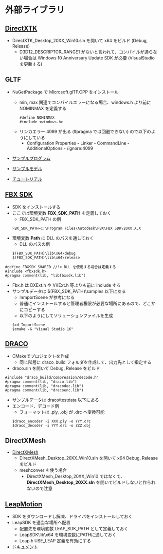 ﻿# 外部ライブラリ

## [DirectXTK](https://github.com/Microsoft/DirectXTK12)
* DirectXTK_Desktop_20XX_Win10.sln を開いて x64 をビルド (Debug, Release)
	* D3D12_DESCRIPTOR_RANGE1 がないと言われて、コンパイルが通らない場合は  Windows 10 Anniversary Update SDK が必要 (VisualStudioを更新する)

## GLTF
 * NuGetPackage で Microsoft.glTF.CPP をインストール
 	- min, max 関連でコンパイルエラーになる場合、windows.h より前に NOMINMAX を定義する
    	~~~
    	#define NOMINMAX 
    	#include <windows.h>
    	~~~

 	* リンカエラー 4099 が出る (#pragma では回避できない) ので以下のようにしている 
		* Configuration Properties - Linker - CommandLine - AdditionalOptions - /ignore:4099
* [サンプルプログラム](https://github.com/microsoft/glTF-SDK)
 * [サンプルモデル](https://github.com/KhronosGroup/glTF-Sample-Models)
 * [チュートリアル](https://github.com/KhronosGroup/glTF-Tutorials/blob/master/gltfTutorial/README)

 <!--
 * https://github.com/syoyo/tinygltf をサブモジュール化した
 * C++ローダー https://github.com/jessey-git/fx-gltf をサブモジュール化した
	* .gitmoudles に以下を追加
		~~~
		ignore = dirty
		~~~
 * JSON を必要とするので https://github.com/nlohmann/json をサブモジュール化した
 * **..\\..\fx-gltf\include** にインクルードパスを通す
~~~
#include <fx/gltf.h>
~~~
 * サンプルデータ 
 	* fx-gltfのサブモジュールに含まれるのを使用する
-->

## [FBX SDK](https://aps.autodesk.com/developer/overview/fbx-sdk)
 * SDK をインストールする
 * ここでは環境変数 **FBX_SDK_PATH** を定義しておく
	* FBX_SDK_PATH の例
	~~~
	FBX_SDK_PATH=C:\Program Files\Autodesk\FBX\FBX SDK\20XX.X.X
	~~~
 * 環境変数 **Path** に DLL のパスを通しておく
	* DLL のパスの例
	~~~
	$(FBX_SDK_PATH)\lib\x64\debug
	$(FBX_SDK_PATH)\lib\x64\release
	~~~
 ~~~
 #define FBXSDK_SHARED //!< DLL を使用する場合は定義する
 #include <fbxsdk.h>
 #pragma comment(lib, "libfbxsdk.lib")
 ~~~
* Fbx.h は DXExt.h や VKExt.h 等よりも前に include する
* サンプルデータは $(FBX_SDK_PATH)\samples 以下にある
	* InmportScene が参考になる
	* 普通にインストールすると管理者権限が必要な場所にあるので、どこかにコピーする
	* 以下のようにしてソリューションファイルを生成
	~~~
	$cd ImportScene
	$cmake -G "Visual Studio 16"
	~~~

## [DRACO](https://github.com/google/draco)
 * CMakeでプロジェクトを作成
	* 同じ階層に draco_build フォルダを作成して、出力先として指定する
 * draco.sln を開いて Debug, Release をビルド
 ~~~
 #include "draco_build/compression/decode.h"
 #pragma comment(lib, "draco.lib")
 #pragma comment(lib, "dracodec.lib")
 #pragma comment(lib, "dracoenc.lib")
 ~~~
* サンプルデータは draco\testdata 以下にある
* エンコード、デコード例
	* フォーマットは .ply, .obj が .drc へ変換可能
	~~~
	$draco_encoder -i XXX.ply -o YYY.drc
	$draco_decoder -i YYY.drc -o ZZZ.obj
	~~~

## DirectXMesh
* [DirectXMesh](https://github.com/microsoft/DirectXMesh.git)
	* DirectXMesh_Desktop_20XX_Win10.sln を開いて x64 Debug, Release をビルド
	* meshconver を使う場合
		* DirectXMesh_Desktop_20XX_Win10 ではなくて、**DirectXMesh_Desktop_20XX.sln** を開いてビルドしないと作られないので注意

## [LeapMotion](https://developer.leapmotion.com/sdk-leap-motion-controller/)
 * SDK をダウンロードし解凍、ドライバをインストールしておく
 * LeapSDK を適当な場所へ配置
	* 配置先を環境変数 LEAP_SDK_PATH として定義しておく
	* LeapSDK\lib\x64 を環境変数にPATHに通しておく
	* Leap.h USE_LEAP 定義を有効にする
 * [ドキュメント](https://developer.leapmotion.com/documentation/v4/index.html)

<!--
 ## OPENCV
 * 環境変数 **OPENCV_SDK_PATH** を定義しておく
 * 環境変数 **Path** に DLL のパスを通しておく
 ~~~
 Path=%Path%:%OPENCV_SDK_PATH%\x64\vc14\bin
 ~~~
 ~~~
 #include <opencv2/opencv.hpp>
 #pragma comment(lib, "opencv_core310.lib")
 ...
 ~~~

 ## SDL
 * 環境変数 **SDL_SDK_PATH** を定義しておく
 * 環境変数 **Path** に DLL のパスを通しておく
 ~~~
 Path=%Path%:%SDL_SDK_PATH%\lib\x64
 ~~~
 ~~~
 #include <SDL.h>
 #pragma comment(lib, "SDL2.lib")
 ~~~
 -->
 